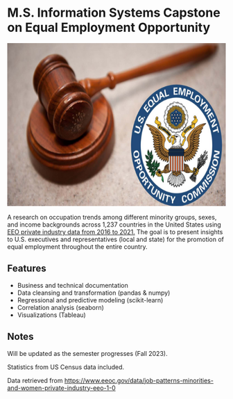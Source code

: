 # M.S. Information Systems Capstone on Equal Employment Opportunity 

<img src="Screenshots/eeoc_logo.png" width="650" height="375" />

A research on occupation trends among different minority groups, sexes, and income backgrounds across 1,237 countries in the United States using [EEO private industry data from 2016 to 2021.](https://www.eeoc.gov/data/job-patterns-minorities-and-women-private-industry-eeo-1-0)
The goal is to present insights to U.S. executives and representatives (local and state) for the promotion of equal employment throughout the entire country. 

## Features

- Business and technical documentation
- Data cleansing and transformation (pandas & numpy)
- Regressional and predictive modeling (scikit-learn)
- Correlation analysis (seaborn)
- Visualizations (Tableau)

## Notes
Will be updated as the semester progresses (Fall 2023). 

Statistics from US Census data included.

Data retrieved from https://www.eeoc.gov/data/job-patterns-minorities-and-women-private-industry-eeo-1-0
